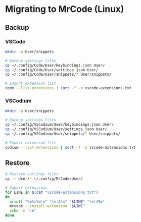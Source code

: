 Migrating to MrCode (Linux)
===========================

Backup
------

### VSCode

```sh
mkdir -p User/snippets

# Backup settings files
cp ~/.config/Code/User/keybindings.json User/
cp ~/.config/Code/User/settings.json User/
cp ~/.config/Code/User/snippets/* User/snippets/

# Export extension list
code --list-extensions | sort -f -o vscode-extensions.txt
```

### VSCodium

```sh
mkdir -p User/snippets

# Backup settings files
cp ~/.config/VSCodium/User/keybindings.json User/
cp ~/.config/VSCodium/User/settings.json User/
cp ~/.config/VSCodium/User/snippets/* User/snippets/

# Export extension list
codium --list-extensions | sort -f -o vscode-extensions.txt
```

Restore
-------

```sh
# Restore settings files
cp -r User/* ~/.config/MrCode/User/

# Import extensions
for LINE in $(cat "vscode-extensions.txt")
do
  printf "%b%s%b\n" "\e[44m" "$LINE" "\e[49m"
  mrcode --install-extension "$LINE"
  echo -e "\n"
done
```